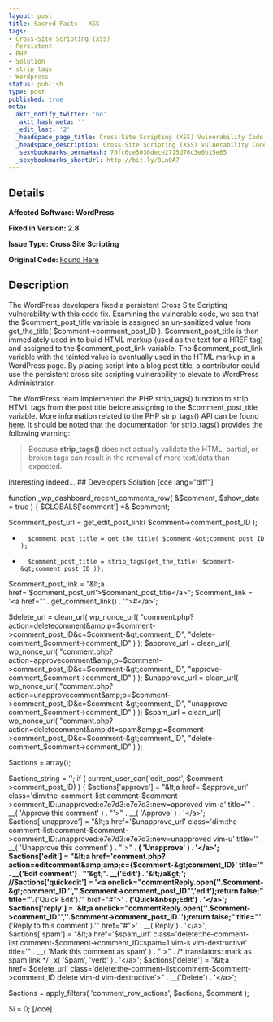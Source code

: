 ```yaml
---
layout: post
title: Sacred Facts - XSS
tags:
- Cross-Site Scripting (XSS)
- Persistent
- PHP
- Solution
- strip_tags
- Wordpress
status: publish
type: post
published: true
meta:
  aktt_notify_twitter: 'no'
  _aktt_hash_meta: ''
  _edit_last: '2'
  _headspace_page_title: Cross-Site Scripting (XSS) Vulnerability Code Example
  _headspace_description: Cross-Site Scripting (XSS) Vulnerability Code Example
  _sexybookmarks_permaHash: 70fc6ce5036dece2715d76c3e0b15e65
  _sexybookmarks_shortUrl: http://bit.ly/8Ln0A7
---
```

## Details
<strong>__Affected Software:__ WordPress</strong>

<strong>__Fixed in Version:__  2.8</strong>

<strong>__Issue Type:__ Cross Site Scripting</strong>

<strong>Original Code: </strong><a href="http://spotthevuln.com/2009/11/vulnerable-code-sacred-facts/">Found Here</a>
## Description
The WordPress developers fixed a persistent Cross Site Scripting vulnerability with this code fix. Examining the vulnerable code, we see that the $comment_post_title variable is assigned an un-sanitized value from get_the_title( $comment-&gt;comment_post_ID ). $comment_post_title is then immediately used in to build HTML markup (used as the text for a HREF tag) and assigned to the $comment_post_link variable. The $comment_post_link variable with the tainted value is eventually used in the HTML markup in a WordPress page. By placing script into a blog post title, a contributor could use the persistent cross site scripting vulnerability to elevate to WordPress Administrator.



The WordPress team implemented the PHP strip_tags() function to strip HTML tags from the post title before assigning to the $comment_post_title variable. More information related to the PHP strip_tags() API can be found <a title="PHP strip_tags" href="http://us2.php.net/manual/en/function.strip-tags.php" target="_blank">here</a>. It should be noted that the documentation for strip_tags() provides the following warning:
<blockquote>Because <strong>strip_tags()</strong> does not actually validate the HTML, partial, or broken tags can result in the removal of more text/data than expected.</blockquote>
Interesting indeed...
## Developers Solution
[cce lang="diff"]

function _wp_dashboard_recent_comments_row( &amp;$comment, $show_date = true ) {
$GLOBALS['comment'] =&amp; $comment;

$comment_post_url = get_edit_post_link( $comment-&gt;comment_post_ID );
-       $comment_post_title = get_the_title( $comment-&gt;comment_post_ID );
+       $comment_post_title = strip_tags(get_the_title( $comment-&gt;comment_post_ID ));
$comment_post_link = "&lt;a href='$comment_post_url'&gt;$comment_post_title&lt;/a&gt;";
$comment_link = '&lt;a href="' . get_comment_link() . '"&gt;#&lt;/a&gt;';

$delete_url = clean_url( wp_nonce_url( "comment.php?action=deletecomment&amp;p=$comment-&gt;comment_post_ID&amp;c=$comment-&gt;comment_ID", "delete-comment_$comment-&gt;comment_ID" ) );
$approve_url = clean_url( wp_nonce_url( "comment.php?action=approvecomment&amp;p=$comment-&gt;comment_post_ID&amp;c=$comment-&gt;comment_ID", "approve-comment_$comment-&gt;comment_ID" ) );
$unapprove_url = clean_url( wp_nonce_url( "comment.php?action=unapprovecomment&amp;p=$comment-&gt;comment_post_ID&amp;c=$comment-&gt;comment_ID", "unapprove-comment_$comment-&gt;comment_ID" ) );
$spam_url = clean_url( wp_nonce_url( "comment.php?action=deletecomment&amp;dt=spam&amp;p=$comment-&gt;comment_post_ID&amp;c=$comment-&gt;comment_ID", "delete-comment_$comment-&gt;comment_ID" ) );

$actions = array();

$actions_string = '';
if ( current_user_can('edit_post', $comment-&gt;comment_post_ID) ) {
$actions['approve'] = "&lt;a href='$approve_url' class='dim:the-comment-list:comment-$comment-&gt;comment_ID:unapproved:e7e7d3:e7e7d3:new=approved vim-a' title='" . __( 'Approve this comment' ) . "'&gt;" . __( 'Approve' ) . '&lt;/a&gt;';
$actions['unapprove'] = "&lt;a href='$unapprove_url' class='dim:the-comment-list:comment-$comment-&gt;comment_ID:unapproved:e7e7d3:e7e7d3:new=unapproved vim-u' title='" . __( 'Unapprove this comment' ) . "'&gt;" . __( 'Unapprove' ) . '&lt;/a&gt;';
$actions['edit'] = "&lt;a href='comment.php?action=editcomment&amp;amp;c={$comment-&gt;comment_ID}' title='" . __('Edit comment') . "'&gt;". __('Edit') . '&lt;/a&gt;';
//$actions['quickedit'] = '&lt;a onclick="commentReply.open(''.$comment-&gt;comment_ID.'',''.$comment-&gt;comment_post_ID.'','edit');return false;" title="'.__('Quick Edit').'" href="#"&gt;' . __('Quick&amp;nbsp;Edit') . '&lt;/a&gt;';
$actions['reply'] = '&lt;a onclick="commentReply.open(''.$comment-&gt;comment_ID.'',''.$comment-&gt;comment_post_ID.'');return false;" title="'.__('Reply to this comment').'" href="#"&gt;' . __('Reply') . '&lt;/a&gt;';
$actions['spam'] = "&lt;a href='$spam_url' class='delete:the-comment-list:comment-$comment-&gt;comment_ID::spam=1 vim-s vim-destructive' title='" . __( 'Mark this comment as spam' ) . "'&gt;" . /* translators: mark as spam link */  _x( 'Spam', 'verb' ) . '&lt;/a&gt;';
$actions['delete'] = "&lt;a href='$delete_url' class='delete:the-comment-list:comment-$comment-&gt;comment_ID delete vim-d vim-destructive'&gt;" . __('Delete') . '&lt;/a&gt;';

$actions = apply_filters( 'comment_row_actions', $actions, $comment );

$i = 0;
[/cce]

